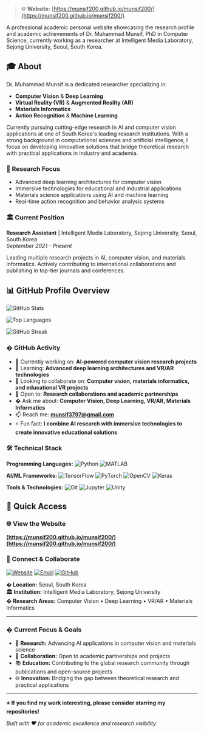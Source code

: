 
> 🌐 **Website:** [https://munsif200.github.io/munsif200/](https://munsif200.github.io/munsif200/)

A professional academic personal website showcasing the research profile and academic achievements of Dr. Muhammad Munsif, PhD in Computer Science, currently working as a researcher at Intelligent Media Laboratory, Sejong University, Seoul, South Korea.

## 🎓 About

Dr. Muhammad Munsif is a dedicated researcher specializing in:
- **Computer Vision** & **Deep Learning**
- **Virtual Reality (VR)** & **Augmented Reality (AR)**
- **Materials Informatics**
- **Action Recognition** & **Machine Learning**

Currently pursuing cutting-edge research in AI and computer vision applications at one of South Korea's leading research institutions. With a strong background in computational sciences and artificial intelligence, I focus on developing innovative solutions that bridge theoretical research with practical applications in industry and academia.

### 🔬 Research Focus
- Advanced deep learning architectures for computer vision
- Immersive technologies for educational and industrial applications
- Materials science applications using AI and machine learning
- Real-time action recognition and behavior analysis systems

### 🏛️ Current Position
**Research Assistant** | Intelligent Media Laboratory, Sejong University, Seoul, South Korea  
*September 2021 - Present*

Leading multiple research projects in AI, computer vision, and materials informatics. Actively contributing to international collaborations and publishing in top-tier journals and conferences.

## 📊 GitHub Profile Overview

![GitHub Stats](https://github-readme-stats.vercel.app/api?username=munsif200&show_icons=true&theme=default&hide_border=true&count_private=true)

![Top Languages](https://github-readme-stats.vercel.app/api/top-langs/?username=munsif200&layout=compact&theme=default&hide_border=true)

![GitHub Streak](https://github-readme-streak-stats.herokuapp.com/?user=munsif200&theme=default&hide_border=true)

### � GitHub Activity
- 🔭 Currently working on: **AI-powered computer vision research projects**
- 🌱 Learning: **Advanced deep learning architectures and VR/AR technologies**
- 👯 Looking to collaborate on: **Computer vision, materials informatics, and educational VR projects**
- 🤔 Open to: **Research collaborations and academic partnerships**
- � Ask me about: **Computer Vision, Deep Learning, VR/AR, Materials Informatics**
- 📫 Reach me: **munsif3797@gmail.com**
- ⚡ Fun fact: **I combine AI research with immersive technologies to create innovative educational solutions**

### 🛠️ Technical Stack

**Programming Languages:**
![Python](https://img.shields.io/badge/Python-3776AB?style=flat-square&logo=python&logoColor=white)
![MATLAB](https://img.shields.io/badge/MATLAB-0076A8?style=flat-square&logo=mathworks&logoColor=white)

**AI/ML Frameworks:**
![TensorFlow](https://img.shields.io/badge/TensorFlow-FF6F00?style=flat-square&logo=tensorflow&logoColor=white)
![PyTorch](https://img.shields.io/badge/PyTorch-EE4C2C?style=flat-square&logo=pytorch&logoColor=white)
![OpenCV](https://img.shields.io/badge/OpenCV-27338e?style=flat-square&logo=OpenCV&logoColor=white)
![Keras](https://img.shields.io/badge/Keras-D00000?style=flat-square&logo=Keras&logoColor=white)

**Tools & Technologies:**
![Git](https://img.shields.io/badge/Git-F05032?style=flat-square&logo=git&logoColor=white)
![Jupyter](https://img.shields.io/badge/Jupyter-F37626?style=flat-square&logo=Jupyter&logoColor=white)
![Unity](https://img.shields.io/badge/Unity-000000?style=flat-square&logo=unity&logoColor=white)

## 🚀 Quick Access

### 🌐 View the Website
**[https://munsif200.github.io/munsif200/](https://munsif200.github.io/munsif200/)**

### 🔗 Connect & Collaborate

[![Website](https://img.shields.io/badge/Website-munsif200.github.io-blue?style=for-the-badge&logo=github)](https://munsif200.github.io/munsif200/)
[![Email](https://img.shields.io/badge/Email-munsif3797@gmail.com-red?style=for-the-badge&logo=gmail)](mailto:munsif3797@gmail.com)
[![GitHub](https://img.shields.io/badge/GitHub-munsif200-black?style=for-the-badge&logo=github)](https://github.com/munsif200)

**� Location:** Seoul, South Korea  
**🏛️ Institution:** Intelligent Media Laboratory, Sejong University  
**� Research Areas:** Computer Vision • Deep Learning • VR/AR • Materials Informatics

---

### � Current Focus & Goals

- 🎯 **Research:** Advancing AI applications in computer vision and materials science
- 🤝 **Collaboration:** Open to academic partnerships and projects
- 📚 **Education:** Contributing to the global research community through publications and open-source projects
- 🌐 **Innovation:** Bridging the gap between theoretical research and practical applications

---

**⭐ If you find my work interesting, please consider starring my repositories!**

*Built with ❤️ for academic excellence and research visibility*
